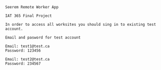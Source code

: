     Seerem Remote Worker App

    IAT 365 Final Project

    In order to access all worksites you should sing in to existing test account.

    Email and pasword for test account

    Email: test1@test.ca
    Password: 123456

    Email: test2@test.ca
    Password: 234567